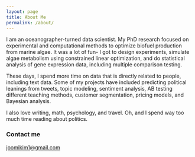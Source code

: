 ```yaml
---
layout: page
title: About Me
permalink: /about/
---
```


I am an oceanographer-turned data scientist. My PhD research focused on experimental and computational methods to optimize biofuel production from marine algae. It was a lot of fun- I got to design experiments, simulate algae metabolism using constrained linear optimization, and do statistical analysis of gene expression data, including multiple comparison testing. 

These days, I spend more time on data that is directly related to people, including text data. Some of my projects have included predicting political leanings from tweets, topic modeling, sentiment analysis, AB testing different teaching methods, customer segmentation, pricing models, and Bayesian analysis. 


I also love writing, math, psychology, and travel. Oh, and I spend way too much time reading about politics.


### Contact me
[joomikim1@gmail.com](mailto:joomikim1@gmail.com)
